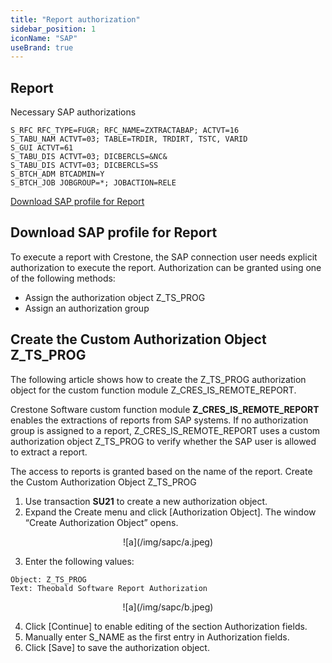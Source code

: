 ```yaml
---
title: "Report authorization"
sidebar_position: 1
iconName: "SAP"
useBrand: true
---
```



## Report
Necessary SAP authorizations


```
S_RFC RFC_TYPE=FUGR; RFC_NAME=ZXTRACTABAP; ACTVT=16
S_TABU_NAM ACTVT=03; TABLE=TRDIR, TRDIRT, TSTC, VARID
S_GUI ACTVT=61
S_TABU_DIS ACTVT=03; DICBERCLS=&NC&
S_TABU_DIS ACTVT=03; DICBERCLS=SS
S_BTCH_ADM BTCADMIN=Y
S_BTCH_JOB JOBGROUP=*; JOBACTION=RELE
```
<a href="https://helpcenter.theobald-software.com/xtract-is/assets/files/sap_roles/ZXREPORT.SAP" class="button button--primary" download> Download SAP profile for Report </a>

## Download SAP profile for Report
To execute a report with Crestone, the SAP connection user needs explicit authorization to execute the report. Authorization can be granted using one of the following methods:
- Assign the authorization object Z_TS_PROG
- Assign an authorization group

## Create the Custom Authorization Object Z_TS_PROG

The following article shows how to create the Z_TS_PROG authorization object for the custom function module Z_CRES_IS_REMOTE_REPORT.

Crestone Software custom function module **Z_CRES_IS_REMOTE_REPORT** enables the extractions of reports from SAP systems. If no authorization group is assigned to a report, Z_CRES_IS_REMOTE_REPORT uses a custom authorization object Z_TS_PROG to verify whether the SAP user is allowed to extract a report. 

The access to reports is granted based on the name of the report.
Create the Custom Authorization Object Z_TS_PROG

1. Use transaction **SU21** to create a new authorization object.
2. Expand the Create menu and click [Authorization Object]. The window “Create Authorization Object” opens.
<p align="center">
![a](/img/sapc/a.jpeg)
</p>

3. Enter the following values:
```
Object: Z_TS_PROG
Text: Theobald Software Report Authorization
```

<p align="center">
![a](/img/sapc/b.jpeg)
</p>

4. Click [Continue] to enable editing of the section Authorization fields.
5. Manually enter S_NAME as the first entry in Authorization fields.
6. Click [Save] to save the authorization object.